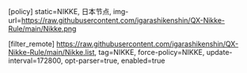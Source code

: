[policy]
static=NIKKE, 日本节点, img-url=https://raw.githubusercontent.com/igarashikenshin/QX-Nikke-Rule/main/Nikke.png

[filter_remote]
https://raw.githubusercontent.com/igarashikenshin/QX-Nikke-Rule/main/Nikke.list, tag=NIKKE, force-policy=NIKKE, update-interval=172800, opt-parser=true, enabled=true
